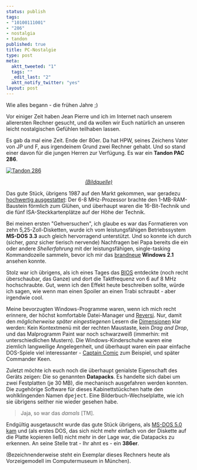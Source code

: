 ```yaml
--- 
status: publish
tags: 
- "10100111001"
- "286"
- nostalgia
- tandon
published: true
title: PC-Nostalgie
type: post
meta: 
  aktt_tweeted: "1"
  tags: ""
  _edit_last: "2"
  aktt_notify_twitter: "yes"
layout: post
---
```

Wie alles begann - die frühen Jahre ;)

Vor einiger Zeit haben Jean Pierre und ich im Internet nach unserem allerersten Rechner gesucht, und da wollen wir Euch natürlich an unseren leicht nostalgischen Gefühlen teilhaben lassen.

Es gab da mal eine Zeit. Ende der 80er. Da hat HPW, seines Zeichens Vater von JP und F, aus irgendeinem Grund zwei Rechner gehabt. Und so stand einer davon für die jungen Herren zur Verfügung. Es war ein <strong>Tandon PAC 286</strong>.
<!--more-->
<a href="http://fredericiana.de/uploads/050530tandon286.jpg"><img src='http://fredericiana.de/uploads/thumb-050530tandon286.jpg' alt='Tandon 286' class="centered border" /></a>
<div align="center"><em><a href="http://www.iser.uni-erlangen.de/anzeigen.php?inventarnummer=I0895">(Bildquelle)</a></em></div>

Das gute Stück, übrigens 1987 auf den Markt gekommen, war geradezu <a href="http://www.mcmordie.co.uk/own/tandon.shtml">hochwertig ausgestattet</a>: Der 6-8 MHz-Prozessor brachte den 1-MB-RAM-Baustein förmlich zum Glühen, und überhaupt waren die 16-Bit-Technik und die fünf ISA-Steckkartenplätze auf der Höhe der Technik.

Bei meinen ersten "Gehversuchen", ich glaube es war das Formatieren von zehn 5,25-Zoll-Disketten, wurde ich vom leistungsfähigen Betriebssystem <strong>MS-DOS 3.3</strong> auch gleich hervorragend unterstützt. Und so konnte ich durch (sicher, <em>ganz</em> sicher tierisch nervende) Nachfragen bei Papa bereits die ein oder andere <em>Shellerfahrung</em> mit der leistungsfähigen, single-tasking Kommandozeile sammeln, bevor ich mir das <a href="http://support.microsoft.com/kb/q32905/">brandneue</a> <strong>Windows 2.1</strong> ansehen konnte.

Stolz war ich übrigens, als ich eines Tages das <a href="http://de.wikipedia.org/wiki/BIOS">BIOS</a> entdeckte (noch recht überschaubar, das Ganze) und dort die Taktfrequenz von 6 auf 8 MHz hochschraubte. Gut, wenn ich den Effekt heute beschreiben sollte, würde ich sagen, wie wenn man einen Spoiler an einen Trabi schraubt - aber irgendwie cool.

Meine bevorzugten Windows-Programme waren, wenn ich mich recht erinnere, der höchst komfortable Datei-Manager und <a href="http://de.wikipedia.org/wiki/Reversi">Reversi</a>. Nur, damit den <em>möglicherweise später eingestiegenen</em> Lesern die <a href="http://www.selectric.org/winhist/">Dimensionen</a> klar werden: Kein Kontextmenü mit der rechten Maustaste, kein <em>Drag and Drop</em>, und das Malprogramm Paint war noch schwarzweiß (immerhin: mit unterschiedlichen Mustern). Die Windows-Kinderschuhe waren eine ziemlich langweilige Angelegenheit, und überhaupt waren ein paar einfache DOS-Spiele viel interessanter - <a href="http://en.wikipedia.org/wiki/Captain_Comic">Captain Comic</a> zum Beispiel, und später Commander Keen.

Zuletzt möchte ich euch noch die überhaupt genialste Eigenschaft des Geräts zeigen: Die so genannten <strong>Datapacks</strong>. Es handelte sich dabei um zwei Festplatten (je 30 MB), die mechanisch ausgefahren werden konnten. Die zugehörige Software für dieses Kabinettstückchen hatte den wohlklingenden Namen <tt>dpeject</tt>. Eine Bilderbuch-Wechselplatte, wie ich sie übrigens seither nie wieder gesehen habe.

<blockquote>Jaja, so war das <em>damals</em> [TM].</blockquote>

Endgültig ausgetauscht wurde das gute Stück übrigens, als <a href="http://www.winhistory.de/more/ctdos5.htm">MS-DOS 5.0 kam</a> und (als erstes DOS, das sich nicht mehr einfach von der Diskette auf die Platte kopieren ließ) nicht mehr in der Lage war, die Datapacks zu erkennen. An seine Stelle trat - Ihr ahnt es - ein <strong>386er</strong>.

(Bezeichnenderweise steht ein Exemplar dieses Rechners heute als Vorzeigemodell im Computermuseum in München).
